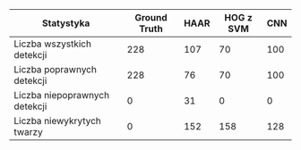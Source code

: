 | Statystyka                    | Ground Truth | HAAR | HOG z SVM | CNN |
|-------------------------------|--------------|------|-----------|-----|
| Liczba wszystkich detekcji    | 228          | 107  | 70        | 100 |
| Liczba poprawnych detekcji    | 228          | 76   | 70        | 100 |
| Liczba niepoprawnych detekcji | 0            | 31   | 0         | 0   |
| Liczba niewykrytych twarzy    | 0            | 152  | 158       | 128 |
